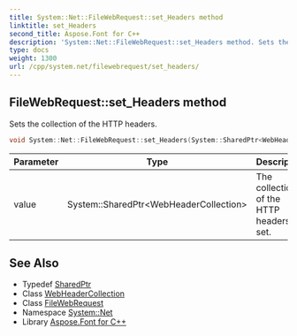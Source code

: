```yaml
---
title: System::Net::FileWebRequest::set_Headers method
linktitle: set_Headers
second_title: Aspose.Font for C++
description: 'System::Net::FileWebRequest::set_Headers method. Sets the collection of the HTTP headers in C++.'
type: docs
weight: 1300
url: /cpp/system.net/filewebrequest/set_headers/
---
```

## FileWebRequest::set_Headers method


Sets the collection of the HTTP headers.

```cpp
void System::Net::FileWebRequest::set_Headers(System::SharedPtr<WebHeaderCollection> value) override
```


| Parameter | Type | Description |
| --- | --- | --- |
| value | System::SharedPtr\<WebHeaderCollection\> | The collection of the HTTP headers to set. |

## See Also

* Typedef [SharedPtr](../../../system/sharedptr/)
* Class [WebHeaderCollection](../../webheadercollection/)
* Class [FileWebRequest](../)
* Namespace [System::Net](../../)
* Library [Aspose.Font for C++](../../../)
